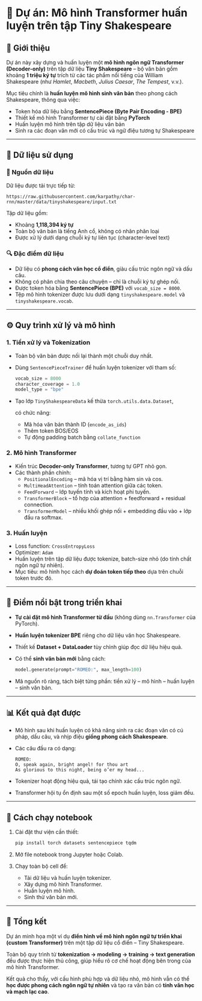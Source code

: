 
# 📘 Dự án: Mô hình Transformer huấn luyện trên tập Tiny Shakespeare

## 🎯 Giới thiệu

Dự án này xây dựng và huấn luyện một **mô hình ngôn ngữ Transformer (Decoder-only)** trên tập dữ liệu **Tiny Shakespeare** – bộ văn bản gồm khoảng **1 triệu ký tự** trích từ các tác phẩm nổi tiếng của William Shakespeare (như *Hamlet*, *Macbeth*, *Julius Caesar*, *The Tempest*, v.v.).

Mục tiêu chính là **huấn luyện mô hình sinh văn bản** theo phong cách Shakespeare, thông qua việc:

- Token hóa dữ liệu bằng **SentencePiece (Byte Pair Encoding - BPE)**
- Thiết kế mô hình Transformer tự cài đặt bằng **PyTorch**
- Huấn luyện mô hình trên tập dữ liệu văn bản
- Sinh ra các đoạn văn mới có cấu trúc và ngữ điệu tương tự Shakespeare

---

## 📂 Dữ liệu sử dụng

### 🧾 Nguồn dữ liệu

Dữ liệu được tải trực tiếp từ:

```
https://raw.githubusercontent.com/karpathy/char-rnn/master/data/tinyshakespeare/input.txt

```

Tập dữ liệu gồm:

- Khoảng **1,118,394 ký tự**
- Toàn bộ văn bản là tiếng Anh cổ, không có nhãn phân loại
- Được xử lý dưới dạng chuỗi ký tự liên tục (character-level text)

### 🔍 Đặc điểm dữ liệu

- Dữ liệu có **phong cách văn học cổ điển**, giàu cấu trúc ngôn ngữ và dấu câu.
- Không có phân chia theo câu chuyện – chỉ là chuỗi ký tự ghép nối.
- Được token hóa bằng **SentencePiece (BPE)** với `vocab_size = 8000`.
- Tệp mô hình tokenizer được lưu dưới dạng `tinyshakespeare.model` và `tinyshakespeare.vocab`.

---

## ⚙️ Quy trình xử lý và mô hình

### 1. **Tiền xử lý và Tokenization**

- Toàn bộ văn bản được nối lại thành một chuỗi duy nhất.
- Dùng `SentencePieceTrainer` để huấn luyện tokenizer với tham số:
    
    ```python
    vocab_size = 8000
    character_coverage = 1.0
    model_type = "bpe"
    
    ```
    
- Tạo lớp `TinyShakespeareData` kế thừa `torch.utils.data.Dataset`,
    
    có chức năng:
    
    - Mã hóa văn bản thành ID (`encode_as_ids`)
    - Thêm token BOS/EOS
    - Tự động padding batch bằng `collate_function`

### 2. **Mô hình Transformer**

- Kiến trúc **Decoder-only Transformer**, tương tự GPT nhỏ gọn.
- Các thành phần chính:
    - `PositionalEncoding` – mã hóa vị trí bằng hàm sin và cos.
    - `MultiHeadAttention` – tính toán attention giữa các token.
    - `FeedForward` – lớp tuyến tính và kích hoạt phi tuyến.
    - `TransformerBlock` – tổ hợp của attention + feedforward + residual connection.
    - `TransformerModel` – nhiều khối ghép nối + embedding đầu vào + lớp đầu ra softmax.

### 3. **Huấn luyện**

- Loss function: `CrossEntropyLoss`
- Optimizer: `Adam`
- Huấn luyện trên tập dữ liệu được tokenize, batch-size nhỏ (do tính chất ngôn ngữ tự nhiên).
- Mục tiêu: mô hình học cách **dự đoán token tiếp theo** dựa trên chuỗi token trước đó.

---

## 🧠 Điểm nổi bật trong triển khai

- **Tự cài đặt mô hình Transformer từ đầu** (không dùng `nn.Transformer` của PyTorch).
- **Huấn luyện tokenizer BPE** riêng cho dữ liệu văn học Shakespeare.
- Thiết kế **Dataset + DataLoader** tùy chỉnh giúp đọc dữ liệu hiệu quả.
- Có thể **sinh văn bản mới** bằng cách:
    
    ```python
    model.generate(prompt="ROMEO:", max_length=100)
    
    ```
    
- Mã nguồn rõ ràng, tách biệt từng phần: tiền xử lý – mô hình – huấn luyện – sinh văn bản.

---

## 📊 Kết quả đạt được

- Mô hình sau khi huấn luyện có khả năng sinh ra các đoạn văn có cú pháp, dấu câu, và nhịp điệu **giống phong cách Shakespeare**.
- Các câu đầu ra có dạng:
    
    ```
    ROMEO:
    O, speak again, bright angel! for thou art
    As glorious to this night, being o’er my head...
    
    ```
    
- Tokenizer hoạt động hiệu quả, tái tạo chính xác cấu trúc ngôn ngữ.
- Transformer hội tụ ổn định sau một số epoch huấn luyện, loss giảm đều.

---

## 🚀 Cách chạy notebook

1. Cài đặt thư viện cần thiết:
    
    ```bash
    pip install torch datasets sentencepiece tqdm
    
    ```
    
2. Mở file notebook trong Jupyter hoặc Colab.
3. Chạy toàn bộ cell để:
    - Tải dữ liệu và huấn luyện tokenizer.
    - Xây dựng mô hình Transformer.
    - Huấn luyện mô hình.
    - Sinh thử văn bản mới.

---

## 🧾 Tổng kết

Dự án minh họa một ví dụ **điển hình về mô hình ngôn ngữ tự triển khai (custom Transformer)** trên một tập dữ liệu cổ điển – Tiny Shakespeare.

Toàn bộ quy trình từ **tokenization → modeling → training → text generation** đều được thực hiện thủ công, giúp hiểu rõ cơ chế hoạt động bên trong của mô hình Transformer.

Kết quả cho thấy, với cấu hình phù hợp và dữ liệu nhỏ, mô hình vẫn có thể **học được phong cách ngôn ngữ tự nhiên** và tạo ra văn bản có **tính văn học và mạch lạc cao**.